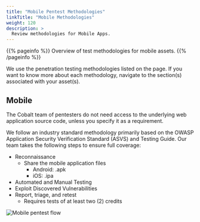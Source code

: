 ```yaml
---
title: "Mobile Pentest Methodologies"
linkTitle: "Mobile Methodologies"
weight: 120
description: >
  Review methodologies for Mobile Apps.
---
```


{{% pageinfo %}}
Overview of test methodologies for mobile assets.
{{% /pageinfo %}}

We use the penetration testing methodologies listed on the page. If you want to know more
about each methodology, navigate to the section(s) associated with your asset(s).

## Mobile

The Cobalt team of pentesters do not need access to the underlying web application source code,
unless you specify it as a requirement.

We follow an industry standard methodology primarily based on the OWASP Application Security
Verification Standard (ASVS) and Testing Guide. Our team takes the following steps to ensure
full coverage:

- Reconnaissance
  - Share the mobile application files
    - Android: .apk
    - iOS: .ipa
- Automated and Manual Testing
- Exploit Discovered Vulnerabilities
- Report, triage, and retest
  - Requires tests of at least two (2) credits

![Mobile pentest flow](/MobilePentest.png)

